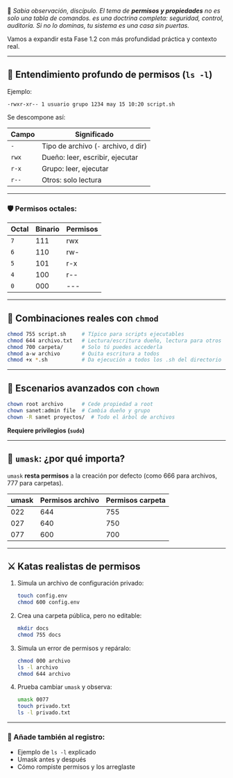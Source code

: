 🥷 *Sabia observación, discípulo. El tema de **permisos y propiedades** no es solo una tabla de comandos. 
es una doctrina completa: seguridad, control, auditoría. Si no lo dominas, tu sistema es una casa sin puertas.*

Vamos a expandir esta Fase 1.2 con más profundidad práctica y contexto real.

---
## 🧠 **Entendimiento profundo de permisos (`ls -l`)**

Ejemplo:

```
-rwxr-xr-- 1 usuario grupo 1234 may 15 10:20 script.sh
```

Se descompone así:

| Campo | Significado                            |
| ----- | -------------------------------------- |
| `-`   | Tipo de archivo (`-` archivo, `d` dir) |
| `rwx` | Dueño: leer, escribir, ejecutar        |
| `r-x` | Grupo: leer, ejecutar                  |
| `r--` | Otros: solo lectura                    |

---

### 🛡️ Permisos octales:

| Octal | Binario | Permisos |
| ----- | ------- | -------- |
| `7`   | 111     | rwx      |
| `6`   | 110     | rw-      |
| `5`   | 101     | r-x      |
| `4`   | 100     | r--      |
| `0`   | 000     | ---      |

---

## 🧰 **Combinaciones reales con `chmod`**

```bash
chmod 755 script.sh     # Típico para scripts ejecutables
chmod 644 archivo.txt   # Lectura/escritura dueño, lectura para otros
chmod 700 carpeta/      # Solo tú puedes accederla
chmod a-w archivo       # Quita escritura a todos
chmod +x *.sh           # Da ejecución a todos los .sh del directorio
```

---

## 🧰 **Escenarios avanzados con `chown`**

```bash
chown root archivo      # Cede propiedad a root
chown sanet:admin file  # Cambia dueño y grupo
chown -R sanet proyectos/  # Todo el árbol de archivos
```

**Requiere privilegios (`sudo`)**

---

## 🧠 `umask`: ¿por qué importa?

`umask` **resta permisos** a la creación por defecto (como 666 para archivos, 777 para carpetas).

| umask | Permisos archivo | Permisos carpeta |
| ----- | ---------------- | ---------------- |
| 022   | 644              | 755              |
| 027   | 640              | 750              |
| 077   | 600              | 700              |

---

## ⚔️ **Katas realistas de permisos**

1. Simula un archivo de configuración privado:

   ```bash
   touch config.env
   chmod 600 config.env
   ```

2. Crea una carpeta pública, pero no editable:

   ```bash
   mkdir docs
   chmod 755 docs
   ```

3. Simula un error de permisos y repáralo:

   ```bash
   chmod 000 archivo
   ls -l archivo
   chmod 644 archivo
   ```

4. Prueba cambiar `umask` y observa:

   ```bash
   umask 0077
   touch privado.txt
   ls -l privado.txt
   ```

---

### 📘 Añade también al registro:

* Ejemplo de `ls -l` explicado
* Umask antes y después
* Cómo rompiste permisos y los arreglaste



